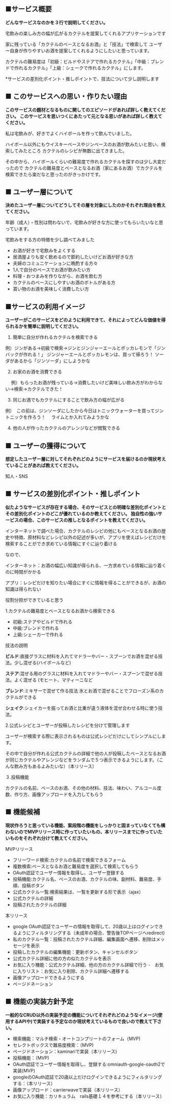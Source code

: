 ## ■サービス概要
**どんなサービスなのかを３行で説明してください。**

宅飲みの楽しみ方の幅が広がるカクテルを提案してくれるアプリケーションです

家に残っている「カクテルのベースとなるお酒」と「技法」で検索して
ユーザー自身が作りやすいお酒を提案してくれるようにしたいと思っています。

カクテルの難易度は「初級：ビルドやステアで作れるカクテル」「中級：ブレンドで作れるカクテル」「上級：シェークで作れるカクテル」にします。

*サービスの差別化ポイント・推しポイントで、技法について少し説明します

## ■ このサービスへの思い・作りたい理由
**このサービスの題材となるものに関してのエピソードがあれば詳しく教えてください。
このサービスを思いつくにあたって元となる思いがあれば詳しく教えてください。**

私は宅飲みが、好きでよくハイボールを作って飲んでいました。

ハイボール以外にもウイスキーベースやジンベースのお酒が飲みたいと思い、検索してみたところ
カクテルのレシピが無数に出てきました。

その中から、ハイボールくらいの難易度で作れるカクテルを探すのは少し大変だったので
カクテルの難易度とベースとなるお酒（家にあるお酒）でカクテルを検索できたら楽だなと思ったのがきっかけです。


## ■ ユーザー層について
**決めたユーザー層についてどうしてその層を対象にしたのかそれぞれ理由を教えてください。**

年齢（成人）・性別は問わないで、宅飲みが好きな方に使ってもらいたいなと思っています。

宅飲みをする方の特徴を少し調べてみました
- お酒が好きで宅飲みをよくする
- 居酒屋よりも安く飲めるので節約したいけどお酒が好きな方
- 夫婦のコミュニケーションに晩酌する方々
- 1人で自分のペースでお酒が飲みたい方
- 料理・おつまみを作りながら、お酒を飲む方
- カクテルのベースにしやすいお酒のボトルがある方
- 貰い物のお酒を美味しく消費したい方


## ■サービスの利用イメージ
**ユーザーがこのサービスをどのように利用できて、それによってどんな価値を得られるかを簡単に説明してください。**

1. 簡単に自分が作れるカクテルを検索できる

  例）ジンがある→初級で検索→ジンとジンジャーエールとポッカレモンで「ジンバックが作れる！」
  ジンジャーエールとポッカレモンは、買って帰ろう！
  ソーダがあるから「ジンソーダ」にしようかな

2. お家のお酒を消費できる

　 例）もらったお酒が残っている→消費したいけど美味しい飲み方がわからない→検索→カクテルできた！

3. 同じお酒でもカクテルにすることで飲み方の幅が広がる

 例）　この前は、ジンソーダにしたから今日はトニックウォーターを買ってジントニックを作ろう！
　ライムとか入れてみようかな

4. 他の人が作ったカクテルのアレンジなどが閲覧できる



## ■ ユーザーの獲得について
**想定したユーザー層に対してそれぞれどのようにサービスを届けるのか現状考えていることがあれば教えてください。**

知人・SNS


## ■ サービスの差別化ポイント・推しポイント
**似たようなサービスが存在する場合、そのサービスとの明確な差別化ポイントとその差別化ポイントのどこが優れているのか教えてください。
独自性の強いサービスの場合、このサービスの推しとなるポイントを教えてください。**

インターネットで調べた場合、カクテルのレシピの他にもベースとなるお酒の歴史や特徴、原材料などレシピ以外の記述が多いが、アプリを使えばレシピだけを検索することができ求めている情報にすぐに辿り着ける

なので、

インターネット：お酒の幅広い知識が得られる、一方求めている情報に辿り着くのに時間がかかる

アプリ：レシピだけを知りたい場合にすぐに情報を得ることができるが、お酒の知識は得られない

役割分担ができていると思う

1.カクテルの難易度とベースとなるお酒から検索できる
- 初級:ステアやビルドで作れる
- 中級:ブレンドで作れる
- 上級:シェーカーで作れる

技法の説明

**ビルド**:直接グラスに材料を入れてマドラーやバー・スプーンでお酒を混ぜる技法。少し混ぜる(ハイボールなど)

**ステア**:混ぜる用のグラスに材料を入れてマドラーやバー・スプーンで混ぜる技法。よく混ぜる
(モヒート、マティーニなど

**ブレンド**:ミキサーで混ぜて作る技法
氷とお酒で混ぜることでフローズン系のカクテルができる

**シェイク**:シェイカーを振ってお酒と比重が違う液体を混ぜ合わせる時に使う技法。

2.公式レシピとユーザーが投稿したレシピを分けて管理します

ユーザーが検索する際に表示されるものは公式レシピだけにしてシンプルにします。

その中で自分が作れる公式カクテルの詳細で他の人が投稿したベースとなるお酒が同じカクテルやアレンジなどをランダムで５つ表示できるようにします。（こんな飲み方もあるよみたいな）（本リリース）

３.投稿機能

カクテルの名前、ベースのお酒、その他の材料、技法、味わい、アルコール度数、作り方、画像アップロードを入力してもらう


## ■ 機能候補
**現状作ろうと思っている機能、案段階の機能をしっかりと固まっていなくても構わないのでMVPリリース時に作っていたいもの、本リリースまでに作っていたいものをそれぞれ分けて教えてください。**

MVPリリース

- フリーワード検索:カクテルの名前で検索できるフォーム
- 複数検索:ベースとなるお酒と難易度を選択して検索してもらう
- OAuth認証でユーザー情報を取得し、ユーザー登録する
- 投稿機能:カクテル名、ベースのお酒、カクテルの味、副材料、難易度、手順、投稿ボタン
- 公式カクテル一覧:検索結果は、一覧を更新する形で表示（ajax）
- 公式カクテルの詳細
- 投稿されたカクテルの詳細

本リリース

- google OAuth認証でユーザーの情報を取得して、20歳以上はログインできるようにフィルタリングする（未成年の場合、警告後TOPページへredirect)
- 私のカクテル一覧：投稿されたカクテル詳細、編集画面へ遷移、削除はメッセージを表示
- 投稿したカクテルの編集機能：更新ボタン、キャンセルボタン
- 公式カクテル詳細に他の方の似たカクテルを表示
- お気に入り機能：公式カクテル詳細、他の方のカクテル詳細で行う
-　お気に入りリスト：お気に入り削除、カクテル詳細へ遷移する
- 画像アップロードできるようにする
- ページドネーション

## ■ 機能の実装方針予定
**一般的なCRUD以外の実装予定の機能についてそれぞれどのようなイメージ(使用するAPIや)で実装する予定なのか現状考えているもので良いので教えて下さい。**

- 検索機能：マルチ検索・オートコンプリートのフォーム（MVP)
- セレクトボックスで難易度検索：（MVP)
- ページドネーション：kaminariで実装（本リリース)
- 投稿機能：（MVP)
- OAuth認証でユーザー情報を取得し、登録する:omniauth-google-oauth2で実装(MVP)
- googleのOAuth認証で20歳以上だけログインできるようにフィルタリングする：（本リリース）
- 画像アップロード：carrierwaveで実装（本リリース）
- お気に入り機能：カリキュラム　rails基礎１４を参考にする（本リリース）

